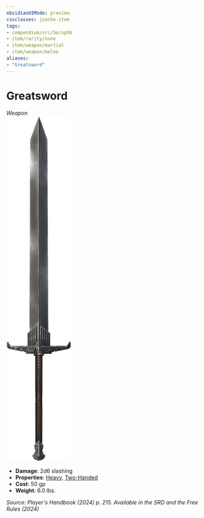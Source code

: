 ```yaml
---
obsidianUIMode: preview
cssclasses: json5e-item
tags:
- compendium/src/5e/xphb
- item/rarity/none
- item/weapon/martial
- item/weapon/melee
aliases: 
- "Greatsword"
---
```

# Greatsword
*Weapon*  
![](/3-Mechanics/CLI/items/img/greatsword.webp#right)

- **Damage**: 2d6 slashing
- **Properties**: [Heavy](item-properties.md#Heavy), [Two-Handed](item-properties.md#Two-Handed)
- **Cost**: 50 gp
- **Weight**: 6.0 lbs.

*Source: Player's Handbook (2024) p. 215. Available in the <span title='Systems Reference Document (5.2)'>SRD</span> and the Free Rules (2024)*